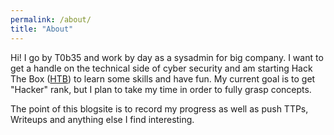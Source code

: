 ```yaml
---
permalink: /about/
title: "About"
---
```


Hi! I go by T0b35 and work by day as a sysadmin for big company. I want to get a handle on the technical side of cyber security and am starting Hack The Box ([HTB](https://www.hackthebox.com/)) to learn some skills and have fun. My current goal is to get "Hacker" rank, but I plan to take my time in order to fully grasp concepts.

The point of this blogsite is to record my progress as well as push TTPs, Writeups and anything else I find interesting. 
